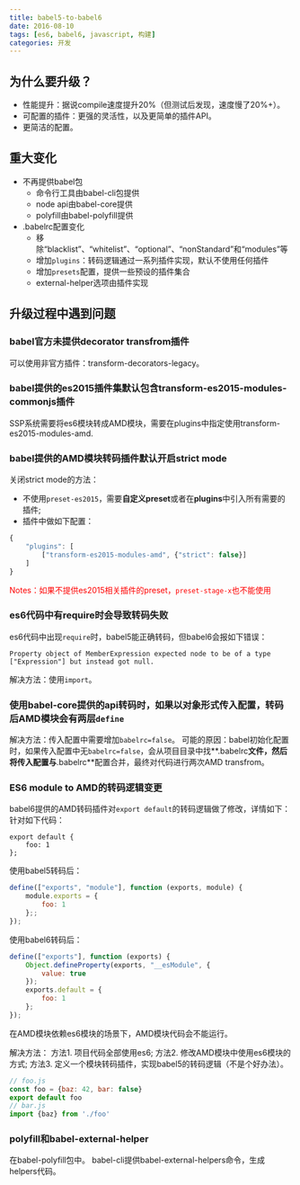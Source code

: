 ```yaml
---
title: babel5-to-babel6
date: 2016-08-10
tags: [es6, babel6, javascript, 构建]
categories: 开发
---
```


## 为什么要升级？
+ 性能提升：据说compile速度提升20%（但测试后发现，速度慢了20%+）。
+ 可配置的插件：更强的灵活性，以及更简单的插件API。
+ 更简洁的配置。

## 重大变化
+ 不再提供babel包
	+ 命令行工具由babel-cli包提供
	+ node api由babel-core提供
	+ polyfill由babel-polyfill提供
+ .babelrc配置变化
	+ 移除“blacklist”、“whitelist”、“optional”、“nonStandard”和“modules”等
	+ 增加`plugins`：转码逻辑通过一系列插件实现，默认不使用任何插件
	+ 增加`presets`配置，提供一些预设的插件集合
	+ external-helper选项由插件实现

## 升级过程中遇到问题

### babel官方未提供decorator transfrom插件
可以使用非官方插件：transform-decorators-legacy。

### babel提供的es2015插件集默认包含transform-es2015-modules-commonjs插件
SSP系统需要将es6模块转成AMD模块，需要在plugins中指定使用transform-es2015-modules-amd.

### babel提供的AMD模块转码插件默认开启strict mode
关闭strict mode的方法：

+ 不使用`preset-es2015`，需要**自定义preset**或者在**plugins**中引入所有需要的插件;
+ 插件中做如下配置：

```javascript { .theme-peacock }
{
	"plugins": [
		["transform-es2015-modules-amd", {"strict": false}]
	]
}
```

 <font color="red">Notes：如果不提供es2015相关插件的preset，`preset-stage-x`也不能使用</font>

### es6代码中有require时会导致转码失败
es6代码中出现`require`时，babel5能正确转码，但babel6会报如下错误：

	Property object of MemberExpression expected node to be of a type ["Expression"] but instead got null.

解决方法：使用`import`。

### 使用babel-core提供的api转码时，如果以对象形式传入配置，转码后AMD模块会有两层`define`
解决方法：传入配置中需要增加`babelrc=false`。
可能的原因：babel初始化配置时，如果传入配置中无`babelrc=false`，会从项目目录中找**.babelrc**文件，然后将传入配置与**.babelrc**配置合并，最终对代码进行两次AMD transfrom。

### ES6 module to AMD的转码逻辑变更
babel6提供的AMD转码插件对`export default`的转码逻辑做了修改，详情如下：
针对如下代码：
```
export default {
    foo: 1
};
```

使用babel5转码后：
```javascript { .theme-peacock }
define(["exports", "module"], function (exports, module) {
    module.exports = {
        foo: 1
    };;
});
```

使用babel6转码后：
```javascript { .theme-peacock }
define(["exports"], function (exports) {
    Object.defineProperty(exports, "__esModule", {
        value: true
    });
    exports.default = {
        foo: 1
    };
});
```

在AMD模块依赖es6模块的场景下，AMD模块代码会不能运行。

解决方法：
方法1. 项目代码全部使用es6;
方法2. 修改AMD模块中使用es6模块的方式;
方法3. 定义一个模块转码插件，实现babel5的转码逻辑（不是个好办法）。


```javascript { .theme-peacock }
// foo.js
const foo = {baz: 42, bar: false}
export default foo
// bar.js
import {baz} from './foo'
```

### polyfill和babel-external-helper
在babel-polyfill包中。
babel-cli提供babel-external-helpers命令，生成helpers代码。
